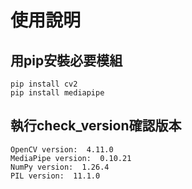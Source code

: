 # 使用說明
## 用pip安裝必要模組
```
pip install cv2
pip install mediapipe
```
## 執行check_version確認版本
```
OpenCV version:  4.11.0
MediaPipe version:  0.10.21
NumPy version:  1.26.4
PIL version:  11.1.0
```
